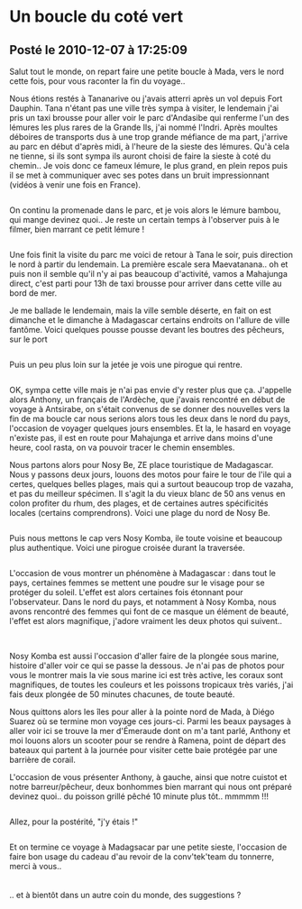 # Un boucle du coté vert
## Posté le 2010-12-07 à 17:25:09

<p>Salut tout le monde, on repart faire une petite boucle à Mada, vers le nord cette fois, pour vous raconter la fin du voyage..

Nous étions restés à Tananarive ou j'avais atterri après un vol depuis Fort Dauphin. Tana n'étant pas une ville très sympa à visiter, le lendemain j'ai pris un taxi brousse pour aller voir le parc d'Andasibe qui renferme l'un des lémures les plus rares de la Grande Ils, j'ai nommé l'Indri. Après moultes déboires de transports dus à une trop grande méfiance de ma part, j'arrive au parc en début d'après midi, à l'heure de la sieste des lémures. Qu'à cela ne tienne, si ils sont sympa ils auront choisi de faire la sieste à coté du chemin.. Je vois donc ce fameux lémure, le plus grand, en plein repos puis il se met à communiquer avec ses potes dans un bruit impressionnant (vidéos à venir une fois en France).

<img title="Indri, Andasibe, Madagascar, déc. 2010" alt="" src="http://etienne.croclemonde.org/public/madagascar/DSCF0386.JPG" />

On continu la promenade dans le parc, et je vois alors le lémure bambou, qui mange devinez quoi.. Je reste un certain temps à l'observer puis à le filmer, bien marrant ce petit lémure !

<img title="Lémur bambou, Adasibe, Madagascar, déc. 2010" alt="" src="http://etienne.croclemonde.org/public/madagascar/DSCF0395.JPG" />

Une fois finit la visite du parc me voici de retour à Tana le soir, puis direction le nord à partir du lendemain. La première escale sera Maevatanana.. oh et puis non il semble qu'il n'y ai pas beaucoup d'activité, vamos a Mahajunga direct, c'est parti pour 13h de taxi brousse pour arriver dans cette ville au bord de mer.

Je me ballade le lendemain, mais la ville semble déserte, en fait on est dimanche et le dimanche à Madagascar certains endroits on l'allure de ville fantôme. Voici quelques pousse pousse devant les boutres des pêcheurs, sur le port

<img title="Pousse pousses et boutres, Mahajunga, Madagascar, déc. 2010" alt="" src="http://etienne.croclemonde.org/public/madagascar/DSCF0403.JPG" />

Puis un peu plus loin sur la jetée je vois une pirogue qui rentre.

<img title="Pecheur, Mahajunga, Madagascar, déc. 2010" alt="" src="http://etienne.croclemonde.org/public/madagascar/DSCF0398.JPG" />

OK, sympa cette ville mais je n'ai pas envie d'y rester plus que ça. J'appelle alors Anthony, un français de l'Ardèche, que j'avais rencontré en début de voyage à Antsirabe, on s'était convenus de se donner des nouvelles vers la fin de ma boucle car nous serions alors tous les deux dans le nord du pays, l'occasion de voyager quelques jours ensembles. Et la, le hasard en voyage n'existe pas, il est en route pour Mahajunga et arrive dans moins d'une heure, cool rasta, on va pouvoir tracer le chemin ensembles.

Nous partons alors pour Nosy Be, ZE place touristique de Madagascar. Nous y passons deux jours, louons des motos pour faire le tour de l'ile qui a certes, quelques belles plages, mais qui a surtout beaucoup trop de vazaha, et pas du meilleur spécimen. Il s'agit la du vieux blanc de 50 ans venus en colon profiter du rhum, des plages, et de certaines autres spécificités locales (certains comprendrons). Voici une plage du nord de Nosy Be.

<img title="Plage, Nosy Be, Madagascar, déc. 2010" alt="" src="http://etienne.croclemonde.org/public/madagascar/DSCF0418.JPG" />

Puis nous mettons le cap vers Nosy Komba, ile toute voisine et beaucoup plus authentique. Voici une pirogue croisée durant la traversée.

<img title="Pirogue, Nosy Be, Madagascar, déc. 2010" alt="" src="http://etienne.croclemonde.org/public/madagascar/DSCF0433.JPG" />

L'occasion de vous montrer un phénomène à Madagascar : dans tout le pays, certaines femmes se mettent une poudre sur le visage pour se protéger du soleil. L'effet est alors certaines fois étonnant pour l'observateur. Dans le nord du pays, et notamment à Nosy Komba, nous avons rencontré des femmes qui font de ce masque un élément de beauté, l'effet est alors magnifique, j'adore vraiment les deux photos qui suivent..

<img title="Sourire, Nosy Komba, Madagascar, déc. 2010" alt="" src="http://etienne.croclemonde.org/public/madagascar/DSCF0441.JPG" />

<img title="Sourire, Nosy Komba, Madagascar, déc. 2010" alt="" src="http://etienne.croclemonde.org/public/madagascar/DSCF0442.JPG" />

Nosy Komba est aussi l'occasion d'aller faire de la plongée sous marine, histoire d'aller voir ce qui se passe la dessous. Je n'ai pas de photos pour vous le montrer mais la vie sous marine ici est très active, les coraux sont magnifiques, de toutes les couleurs et les poissons tropicaux très variés, j'ai fais deux plongée de 50 minutes chacunes, de toute beauté.

Nous quittons alors les îles pour aller à la pointe nord de Mada, à Diégo Suarez où se termine mon voyage ces jours-ci. Parmi les beaux paysages à aller voir ici se trouve la mer d'Émeraude dont on m'a tant parlé, Anthony et moi louons alors un scooter pour se rendre à Ramena, point de départ des bateaux qui partent à la journée pour visiter cette baie protégée par une barrière de corail.

L'occasion de vous présenter Anthony, à gauche, ainsi que notre cuistot et notre barreur/pêcheur, deux bonhommes bien marrant qui nous ont préparé devinez quoi.. du poisson grillé pêché 10 minute plus tôt.. mmmmm !!!

<img title="Jack Sparrow, Mer d'Emeraude, Madagascar, déc. 2010" alt="" src="http://etienne.croclemonde.org/public/madagascar/DSCF0456.JPG" />

Allez, pour la postérité, "j'y étais !"

<img title="Etienne, Mer d'Emeraude, Madagascar, déc. 2010" alt="" src="http://etienne.croclemonde.org/public/madagascar/DSCF0457.JPG" /></p>
Et on termine ce voyage à Madagsacar par une petite sieste, l'occasion de faire bon usage du cadeau d'au revoir de la conv'tek'team du tonnerre, merci à vous..<br /><br /><img title="Hamac, Mer d'Emeraude, Madagascar, déc. 2010" alt="" src="http://etienne.croclemonde.org/public/madagascar/DSCF0463.JPG" /><br /><br />.. et à bientôt dans un autre coin du monde, des suggestions ?<br />
